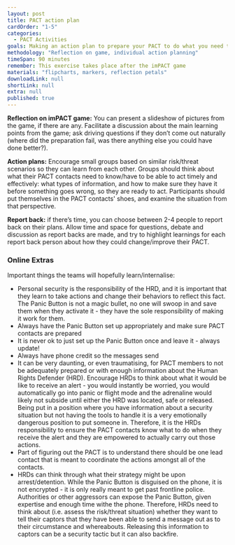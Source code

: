 ```yaml
---
layout: post
title: PACT action plan
cardOrder: "1-5"
categories: 
  - PACT Activities
goals: Making an action plan to prepare your PACT to do what you need them to do.
methodology: "Reflection on game, individual action planning"
timeSpan: 90 minutes
remember: This exercise takes place after the imPACT game
materials: "flipcharts, markers, reflection petals"
downloadLink: null
shortLink: null
extra: null
published: true
---
```


**Reflection on imPACT game:** You can present a slideshow of pictures from the game, if there are any. Facilitate a discussion about the main learning points from the game; ask driving questions if they don’t come out naturally (where did the preparation fail, was there anything else you could have done better?).

**Action plans:** Encourage small groups based on similar risk/threat scenarios so they can learn from each other. Groups should think about what their PACT contacts need to know/have to be able to act timely and effectively: what types of information, and how to make sure they have it before something goes wrong, so they are ready to act. Participants should put themselves in the PACT contacts' shoes, and examine the situation from that perspective.

**Report back:** if there’s time, you can choose between 2-4 people to report back on their plans. Allow time and space for questions, debate and discussion as report backs are made, and try  to highlight learnings for each report back person about how they could change/improve their PACT.

<div class="cs-online" id="onlineContent" markdown="1">

### Online Extras

Important things the teams will hopefully learn/internalise:

- Personal security is the responsibility of the HRD, and it is important that they learn to take actions and change their behaviors to reflect this fact. The Panic Button is not a magic bullet, no one will swoop in and save them when they activate it - they have the sole responsibility of making it work for them.
- Always have the Panic Button set up appropriately and make sure PACT contacts are prepared
- It is never ok to just set up the Panic Button once and leave it - always update!
- Always have phone credit so the messages send
- It can be very daunting, or even traumatising, for PACT members to not be adequately prepared or with enough information about the Human Rights Defender (HRD). Encourage HRDs to think about what it would be like to receive an alert - you would instantly be worried, you would automatically go into panic or flight mode and the adrenaline would likely not subside until either the HRD was located, safe or released. Being put in a position where you have information about a security situation but not having the tools to handle it is a very emotionally dangerous position to put someone in. Therefore, it is the HRDs responsibility to ensure the PACT contacts know what to do when they receive the alert and they are empowered to actually carry out those actions.
- Part of figuring out the PACT is to understand there should be one lead contact that is meant to coordinate the actions amongst all of the contacts.
- HRDs can think through what their strategy might be upon arrest/detention.  While the Panic Button is disguised on the phone, it is not encrypted - it is only really meant to get past frontline police. Authorities or other aggressors can expose the Panic Button, given expertise and enough time withe the phone.  Therefore, HRDs need to think about (i.e. assess the risk/threat situation) whether they want to tell their captors that they have been able to send a message out as to their circumstance and whereabouts. Releasing this information to captors can be a security tactic but it can also backfire.

</div>